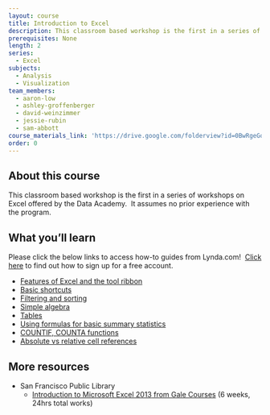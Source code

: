 ```yaml
---
layout: course
title: Introduction to Excel
description: This classroom based workshop is the first in a series of workshops on Excel offered by the Data Academy.
prerequisites: None
length: 2
series:
  - Excel
subjects:
  - Analysis
  - Visualization
team_members:
  - aaron-low
  - ashley-groffenberger
  - david-weinzimmer
  - jessie-rubin
  - sam-abbott
course_materials_link: 'https://drive.google.com/folderview?id=0BwRgeGq-b8f9YmlxVUV4WWlUNTA&usp=sharing'
order: 0
---
```



## About this course

This classroom based workshop is the first in a series of workshops on Excel offered by the Data Academy. &nbsp;It assumes no prior experience with the program.

## What you’ll learn

Please click the below links to access how-to guides from Lynda.com! &nbsp;[Click here](https://drive.google.com/file/d/0BwRgeGq-b8f9eVNXQU9BNEJJVHc/view?usp=sharing) to find out how to sign up for a free account.

* [Features of Excel and the tool ribbon](http://www.lynda.com/Excel-tutorials/Using-menu-system/376986/431699-4.html?)
* [Basic shortcuts](https://support.office.com/en-us/article/Keyboard-shortcuts-in-Excel-Online-9271deca-569e-4ad2-8475-9ff98b8bcce3)
* [Filtering and sorting](http://www.lynda.com/Excel-tutorials/Using-filters/376986/431772-4.html?)
* [Simple algebra](http://www.lynda.com/Excel-tutorials/Creating-simple-formulas/376986/431716-4.html?)
* [Tables](http://www.lynda.com/Excel-tutorials/Creating-using-tables/376986/431731-4.html?)
* [Using formulas for basic summary statistics](http://www.lynda.com/Excel-tutorials/Using-SUM-AVERAGE/376986/431721-4.html?)
* [COUNTIF, COUNTA functions](http://www.lynda.com/Excel-tutorials/Using-COUNTIF-family-functions/376986/431762-4.html?)
* [Absolute vs relative cell references](http://www.lynda.com/Excel-tutorials/Working-relative-absolute-mixed-references/376986/431720-4.html?)


## More resources

* San Francisco Public Library
  * [Introduction to Microsoft Excel 2013](http://education.gale.com/l-sfpl/online-courses/microsoft-excel-2013-introduction?tab=detail)[&nbsp;from Gale Courses](__notset__) (6 weeks, 24hrs total works)